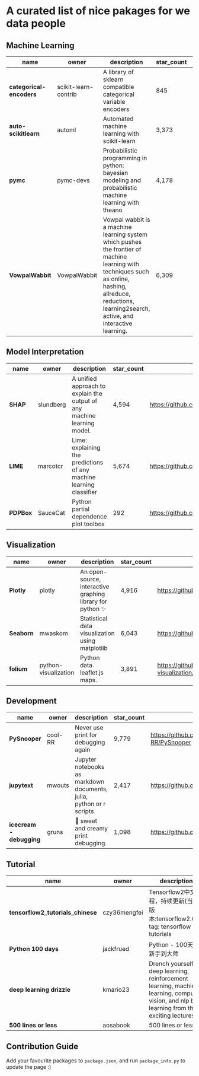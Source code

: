# A curated list of nice pakages for we data people



## Machine Learning  
name|owner|description|star_count|link
---|---|---|---|---
**categorical-encoders**|scikit-learn-contrib|A library of sklearn compatible categorical variable encoders|845|https://github.com/scikit-learn-contrib/categorical-encoding
**auto-scikitlearn**|automl|Automated machine learning with scikit-learn|3,373|https://github.com/automl/auto-sklearn
**pymc**|pymc-devs|Probabilistic programming in python: bayesian modeling and probabilistic machine learning with theano|4,178|https://github.com/pymc-devs/pymc3
**VowpalWabbit**|VowpalWabbit|Vowpal wabbit is a machine learning system which pushes the frontier of machine learning with techniques such as online, hashing, allreduce, reductions, learning2search, active, and interactive learning.|6,309|https://github.com/VowpalWabbit/vowpal_wabbit
 


## Model Interpretation  
name|owner|description|star_count|link
---|---|---|---|---
**SHAP**|slundberg|A unified approach to explain the output of any machine learning model.|4,594|https://github.com/slundberg/shap
**LIME**|marcotcr|Lime: explaining the predictions of any machine learning classifier|5,674|https://github.com/marcotcr/lime
**PDPBox**|SauceCat|Python partial dependence plot toolbox|292|https://github.com/SauceCat/PDPbox
 


## Visualization  
name|owner|description|star_count|link
---|---|---|---|---
**Plotly**|plotly|An open-source, interactive graphing library for python ✨|4,916|https://github.com/plotly/plotly.py
**Seaborn**|mwaskom|Statistical data visualization using matplotlib|6,043|https://github.com/mwaskom/seaborn
**folium**|python-visualization|Python data. leaflet.js maps.|3,891|https://github.com/python-visualization/folium
 


## Development  
name|owner|description|star_count|link
---|---|---|---|---
**PySnooper**|cool-RR|Never use print for debugging again|9,779|https://github.com/cool-RR/PySnooper
**jupytext**|mwouts|Jupyter notebooks as markdown documents, julia, python or r scripts|2,417|https://github.com/mwouts/jupytext
**icecream - debugging**|gruns|🍦 sweet and creamy print debugging.|1,098|https://github.com/gruns/icecream
 


## Tutorial  
name|owner|description|star_count|link
---|---|---|---|---
**tensorflow2_tutorials_chinese**|czy36mengfei|Tensorflow2中文教程，持续更新(当前版本:tensorflow2.0)，tag: tensorflow 2.0 tutorials|1,450|https://github.com/czy36mengfei/tensorflow2_tutorials_chinese
**Python 100 days**|jackfrued|Python - 100天从新手到大师|20,391|https://github.com/jackfrued/Python-100-Days
**deep learning drizzle**|kmario23|Drench yourself in deep learning, reinforcement learning, machine learning, computer vision, and nlp by learning from these exciting lectures!!|4,746|https://github.com/kmario23/deep-learning-drizzle
**500 lines or less**|aosabook|500 lines or less|21,569|https://github.com/aosabook/500lines
 




## Contribution Guide

Add your favourite packages to `package.json`, and run `package_info.py` to update the page :)